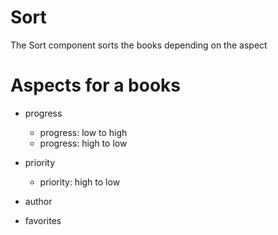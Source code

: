 # Sort

The Sort component sorts the books depending on the aspect

# Aspects for a books

- progress

  - progress: low to high
  - progress: high to low

- priority

  - priority: high to low

- author

- favorites
